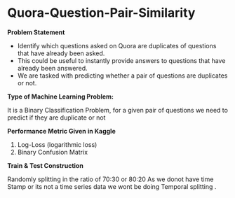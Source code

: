 # Quora-Question-Pair-Similarity

**Problem Statement**
- Identify which questions asked on Quora are duplicates of questions that have already been asked. 
- This could be useful to instantly provide answers to questions that have already been answered. 
- We are tasked with predicting whether a pair of questions are duplicates or not. 

**Type of Machine Learning Problem:**

It is a Binary Classification Problem, for a given pair of questions we need to predict if they are duplicate or not 

 **Performance Metric Given in Kaggle**

 1. Log-Loss (logarithmic loss)
 2. Binary Confusion Matrix

**Train & Test Construction**

Randomly splitting in the ratio of 70:30 or 80:20 As we donot have time Stamp or its not a time series data we wont be doing Temporal splitting . 





